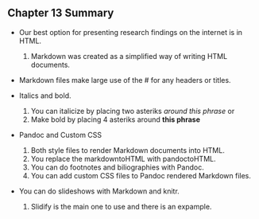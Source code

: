 ## Chapter 13 Summary

* Our best option for presenting research findings on the internet is in HTML.
  1. Markdown was created as a simplified way of writing HTML      
  documents.

* Markdown files make large use of the # for any headers or titles.

* Italics and bold.
  1. You can italicize by placing two asteriks *around this phrase* 
  or   
  2. Make bold by placing 4 asteriks around **this phrase**

* Pandoc and Custom CSS
  1. Both style files to render Markdown documents into HTML.
  2. You replace the markdowntoHTML with pandoctoHTML.
  3. You can do footnotes and biliographies with Pandoc.
  4. You can add custom CSS files to Pandoc rendered Markdown files.

* You can do slideshows with Markdown and knitr.
  1. Slidify is the main one to use and there is an expample.
